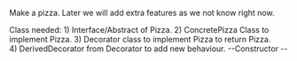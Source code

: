 Make a pizza.
Later we will add extra features as we not know right now.

Class needed:
    1) Interface/Abstract of Pizza.
    2) ConcretePizza Class to implement Pizza.
    3) Decorator class to implement Pizza to return Pizza.  
    4) DerivedDecorator from Decorator to add new behaviour.
        --Constructor
        --